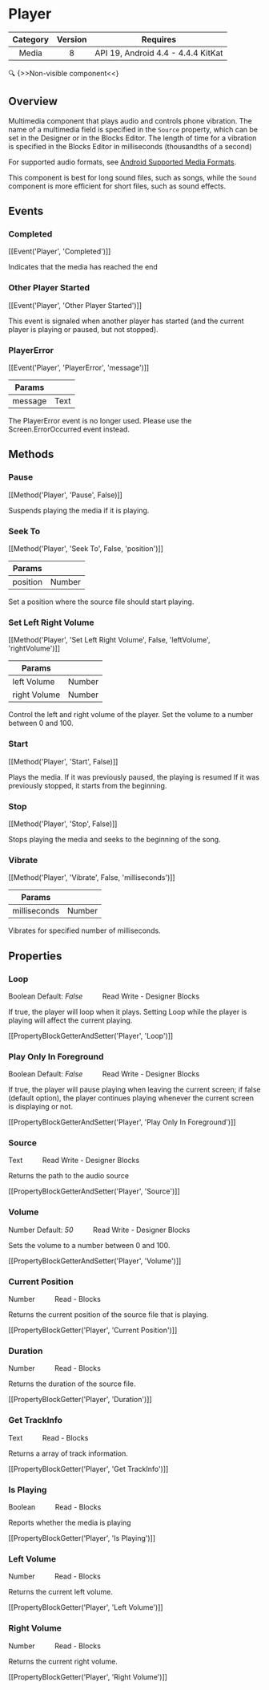 # Player

| Category | Version | Requires |
|:--------:|:-------:|:--------:|
|Media|8|API 19, Android 4.4 - 4.4.4 KitKat|

:mag: {>>Non-visible component<<}

## Overview

Multimedia component that plays audio and controls phone vibration. The name of a multimedia field is specified in the `` Source `` property, which can be set in the Designer or in the Blocks Editor. The length of time for a vibration is specified in the Blocks Editor in milliseconds (thousandths of a second)

For supported audio formats, see <a href="http://developer.android.com/guide/appendix/media-formats.html" target="_blank">Android Supported Media Formats</a>.

This component is best for long sound files, such as songs, while the `` Sound `` component is more efficient for short files, such as sound effects.

## Events

### Completed

[[Event('Player', 'Completed')]]

Indicates that the media has reached the end

### Other Player Started

[[Event('Player', 'Other Player Started')]]

This event is signaled when another player has started (and the current player is playing or paused, but not stopped).

### PlayerError

[[Event('Player', 'PlayerError', 'message')]]

| Params | []() |
|--------|------|
|message|Text|


The PlayerError event is no longer used. Please use the Screen.ErrorOccurred event instead.

## Methods

### Pause

[[Method('Player', 'Pause', False)]]

Suspends playing the media if it is playing.

### Seek To

[[Method('Player', 'Seek To', False, 'position')]]

| Params | []() |
|--------|------|
|position|Number|


Set a position where the source file should start playing.

### Set Left Right Volume

[[Method('Player', 'Set Left Right Volume', False, 'leftVolume', 'rightVolume')]]

| Params | []() |
|--------|------|
|left Volume|Number|
|right Volume|Number|


Control the left and right volume of the player. Set the volume to a number between 0 and 100.

### Start

[[Method('Player', 'Start', False)]]

Plays the media. If it was previously paused, the playing is resumed
If it was previously stopped, it starts from the beginning.

### Stop

[[Method('Player', 'Stop', False)]]

Stops playing the media and seeks to the beginning of the song.

### Vibrate

[[Method('Player', 'Vibrate', False, 'milliseconds')]]

| Params | []() |
|--------|------|
|milliseconds|Number|


Vibrates for specified number of milliseconds.

## Properties

### Loop

<span class="chip chip-boolean">Boolean</span> <span class="chip chip-boolean">Default: <i>False</i></span>&nbsp;&nbsp;&nbsp;&nbsp;&nbsp;&nbsp;&nbsp;&nbsp;&nbsp;&nbsp;<span class="chip chip-rw">Read</span> <span class="chip chip-rw">Write</span> - <span class="chip chip-bd">Designer</span> <span class="chip chip-bd">Blocks</span> 

If true, the player will loop when it plays. Setting Loop while the player is playing will affect the current playing.

[[PropertyBlockGetterAndSetter('Player', 'Loop')]]

### Play Only In Foreground

<span class="chip chip-boolean">Boolean</span> <span class="chip chip-boolean">Default: <i>False</i></span>&nbsp;&nbsp;&nbsp;&nbsp;&nbsp;&nbsp;&nbsp;&nbsp;&nbsp;&nbsp;<span class="chip chip-rw">Read</span> <span class="chip chip-rw">Write</span> - <span class="chip chip-bd">Designer</span> <span class="chip chip-bd">Blocks</span> 

If true, the player will pause playing when leaving the current screen; if false (default option), the player continues playing whenever the current screen is displaying or not.

[[PropertyBlockGetterAndSetter('Player', 'Play Only In Foreground')]]

### Source

<span class="chip chip-text">Text</span>&nbsp;&nbsp;&nbsp;&nbsp;&nbsp;&nbsp;&nbsp;&nbsp;&nbsp;&nbsp;<span class="chip chip-rw">Read</span> <span class="chip chip-rw">Write</span> - <span class="chip chip-bd">Designer</span> <span class="chip chip-bd">Blocks</span> 

Returns the path to the audio source

[[PropertyBlockGetterAndSetter('Player', 'Source')]]

### Volume

<span class="chip chip-number">Number</span> <span class="chip chip-number">Default: <i>50</i></span>&nbsp;&nbsp;&nbsp;&nbsp;&nbsp;&nbsp;&nbsp;&nbsp;&nbsp;&nbsp;<span class="chip chip-rw">Read</span> <span class="chip chip-rw">Write</span> - <span class="chip chip-bd">Designer</span> <span class="chip chip-bd">Blocks</span> 

Sets the volume to a number between 0 and 100.

[[PropertyBlockGetterAndSetter('Player', 'Volume')]]

### Current Position

<span class="chip chip-number">Number</span>&nbsp;&nbsp;&nbsp;&nbsp;&nbsp;&nbsp;&nbsp;&nbsp;&nbsp;&nbsp;<span class="chip chip-rw">Read</span> - <span class="chip chip-bd">Blocks</span> 

Returns the current position of the source file that is playing.

[[PropertyBlockGetter('Player', 'Current Position')]]

### Duration

<span class="chip chip-number">Number</span>&nbsp;&nbsp;&nbsp;&nbsp;&nbsp;&nbsp;&nbsp;&nbsp;&nbsp;&nbsp;<span class="chip chip-rw">Read</span> - <span class="chip chip-bd">Blocks</span> 

Returns the duration of the source file.

[[PropertyBlockGetter('Player', 'Duration')]]

### Get TrackInfo

<span class="chip chip-text">Text</span>&nbsp;&nbsp;&nbsp;&nbsp;&nbsp;&nbsp;&nbsp;&nbsp;&nbsp;&nbsp;<span class="chip chip-rw">Read</span> - <span class="chip chip-bd">Blocks</span> 

Returns a array of track information.

[[PropertyBlockGetter('Player', 'Get TrackInfo')]]

### Is Playing

<span class="chip chip-boolean">Boolean</span>&nbsp;&nbsp;&nbsp;&nbsp;&nbsp;&nbsp;&nbsp;&nbsp;&nbsp;&nbsp;<span class="chip chip-rw">Read</span> - <span class="chip chip-bd">Blocks</span> 

Reports whether the media is playing

[[PropertyBlockGetter('Player', 'Is Playing')]]

### Left Volume

<span class="chip chip-number">Number</span>&nbsp;&nbsp;&nbsp;&nbsp;&nbsp;&nbsp;&nbsp;&nbsp;&nbsp;&nbsp;<span class="chip chip-rw">Read</span> - <span class="chip chip-bd">Blocks</span> 

Returns the current left volume.

[[PropertyBlockGetter('Player', 'Left Volume')]]

### Right Volume

<span class="chip chip-number">Number</span>&nbsp;&nbsp;&nbsp;&nbsp;&nbsp;&nbsp;&nbsp;&nbsp;&nbsp;&nbsp;<span class="chip chip-rw">Read</span> - <span class="chip chip-bd">Blocks</span> 

Returns the current right volume.

[[PropertyBlockGetter('Player', 'Right Volume')]]